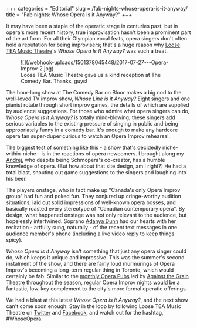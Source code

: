 +++
categories = "Editorial"
slug = /fab-nights-whose-opera-is-it-anyway/
title = "Fab nights: Whose Opera is it Anyway?"
+++

It may have been a staple of the operatic stage in centuries past, but in opera's more recent history, true improvisation hasn't been a prominent part of the art form. For all their Olympian vocal feats, opera singers don't often hold a reputation for being improvisers; that's a huge reason why [Loose TEA Music Theatre](/scene/companies/loose-tea-music-theatre/)'s *Whose Opera Is It Anyway?* was such a treat.

<figure data-type="image">
![](/webhook-uploads/1501378045448/2017-07-27---Opera-Improv-2.jpg)
<figcaption>Loose TEA Music Theatre gave us a kind reception at The Comedy Bar. Thanks, guys!</figcaption></figure>

The hour-long show at The Comedy Bar on Bloor makes a big nod to the well-loved TV improv show, *Whose Line is it Anyway?* Eight singers and one pianist rotate through short improv games, the details of which are supplied by audience suggestions. For those who admire what opera singers can do, *Whose Opera is it Anyway?* is totally mind-blowing; these singers add serious variables to the existing pressure of singing in public and being appropriately funny in a comedy bar. It's enough to make any hardcore opera fan super-duper curious to watch an Opera Improv rehearsal.

The biggest test of something like this - a show that's decidedly niche-within-niche - is in the reactions of opera newcomers. I brought along my [Andrej](http://www.schmopera.com/authors/drej/), who despite being Schmopera's co-creator, has a humble knowledge of opera. (But how about that site design, am I right?) He had a total blast, shouting out game suggestions to the singers and laughing into his beer.

The players onstage, who in fact make up "Canada's only Opera Improv group" had fun and poked fun. They conjured up cringe-worthy audition situations, laid out solid impressions of well-known opera bosses, and basically roasted every stereotype of "Canadian contemporary opera". By design, what happened onstage was not only relevant to the audience, but hopelessly intertwined. Soprano [Adanya Dunn](/scene/people/adanya-dunn/) had our hearts with her recitation - artfully sung, naturally - of the recent text messages in one audience member's phone (including a live video reply to keep things spicy).

*Whose Opera is it Anyway* isn't something that just any opera singer could do, which keeps it unique and impressive. This was the summer's second instalment of the show, and there are fairly loud murmurings of Opera Improv's becoming a long-term regular thing in Toronto, which would certainly be fab. Similar to the [monthly Opera Pubs](/success-hype-the-first-season-of-opera-pubs-in-toronto/) led by [Against the Grain Theatre](/scene/companies/against-the-grain-theatre/) throughout the season, regular Opera Improv nights would be a fantastic, low-key complement to the city's more formal operatic offerings.

We had a blast at this latest *Whose Opera is it Anyway?*, and the next show can't come soon enough. Stay in the loop by following Loose TEA Music Theatre on [Twitter](https://twitter.com/looseteaopera) and [Facebook](https://www.facebook.com/LooseTEAMusicTheatre), and watch out for the hashtag, #WhoseOpera.
